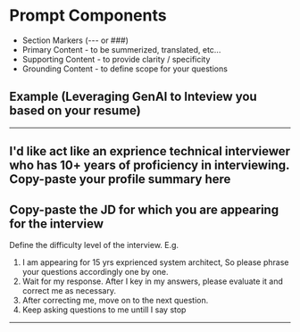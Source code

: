 # Prompt Components
- Section Markers (--- or ###)
- Primary Content - to be summerized, translated, etc...
- Supporting Content - to provide clarity / specificity
- Grounding Content - to define scope for your questions

## Example (Leveraging GenAI to Inteview you based on your resume)
---
I'd like act like an exprience technical interviewer who has 10+ years of proficiency in interviewing. 
Copy-paste your profile summary here
---
Copy-paste the JD for which you are appearing for the interview
---
Define the difficulty level of the interview.
E.g. 
1. I am appearing for 15 yrs exprienced system architect, So please phrase your questions accordingly one by one. 
2. Wait for my response. After I key in my answers, please evaluate it and correct me as necessary. 
3. After correcting me, move on to the next question. 
4. Keep asking questions to me untill I say stop
---

